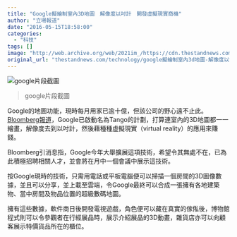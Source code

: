 ```yaml
---
title: "Google擬繪制室內3D地圖　解像度以吋計　開發虛擬現實商機"
author: "立場報道"
date: "2016-05-15T18:58:00"
categories:
  - "科技"
tags: []
image: "http://web.archive.org/web/2021im_/https://cdn.thestandnews.com/media/photos/cache/google20tango_8qFHP_1200x0.png"
original_url: "thestandnews.com/technology/google擬繪制室內3d地圖-解像度以寸計-開發虛擬現實商機"
---
```

![google片段截圖](http://web.archive.org/web/2021im_/https://cdn.thestandnews.com/media/photos/cache/google20tango_8qFHP_1200x0.png)

> google片段截圖

Google的地圖功能，現時每月用家已逾十億，但該公司的野心遠不止此。[Bloomberg報道](http://web.archive.org/web/20210628214710/http://www.bloomberg.com/news/articles/2016-05-12/google-looks-beyond-maps-to-chart-the-interior-world-in-3-d)，Google已啟動名為Tango的計劃，打算連室內的3D地圖都一一繪畫，解像度去到以吋計，然後藉種種虛擬現實（virtual reality）的應用來賺錢。

Bloomberg引消息指，Google今年大舉擴展這項技術，希望令其無處不在，已為此積極招聘相關人才，並會將在月中一個會議中展示這技術。

按Google現時的技術，只需用電話或平板電腦便可以掃描一個房間的3D圖像數據，並且可以分享，並上載至雲端，令Google最終可以合成一張擁有各地建築物、當中房間及物品位置的超級數碼地圖。

擁有這些數據，軟件商日後開發電視遊戲，角色便可以藏在真實的傢俬後，博物館程式則可以令參觀者在行經展品時，展示介紹展品的3D動畫，雜貨店亦可以向顧客展示特價貨品所在的櫃位。